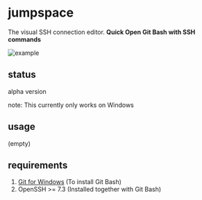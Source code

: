 # jumpspace

The visual SSH connection editor. **Quick Open Git Bash with SSH commands**

![example](https://user-images.githubusercontent.com/7657391/93624397-3fd1da80-fa1b-11ea-9448-3fd25dc01c5e.png)

## status

alpha version

note: This currently only works on Windows

## usage

(empty)

## requirements

1. [Git for Windows](https://gitforwindows.org/) (To install Git Bash)
2. OpenSSH >= 7.3 (Installed together with Git Bash)

